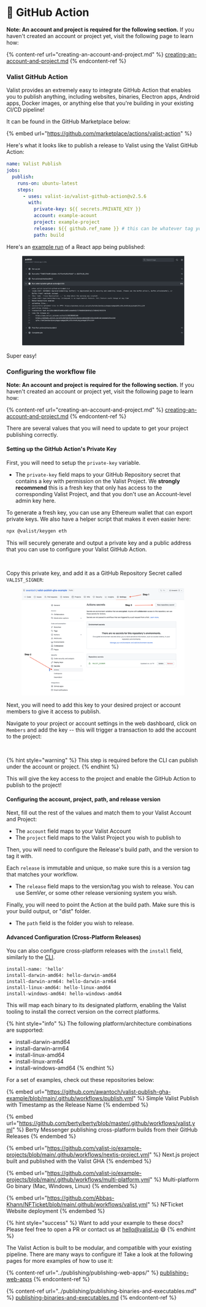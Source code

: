 # 🧩 GitHub Action

**Note: An account and project is required for the following section.** If you haven't created an account or project yet, visit the following page to learn how:

{% content-ref url="creating-an-account-and-project.md" %}
[creating-an-account-and-project.md](creating-an-account-and-project.md)
{% endcontent-ref %}

### Valist GitHub Action

Valist provides an extremely easy to integrate GitHub Action that enables you to publish anything, including websites, binaries, Electron apps, Android apps, Docker images, or anything else that you're building in your existing CI/CD pipeline!

It can be found in the GitHub Marketplace below:

{% embed url="https://github.com/marketplace/actions/valist-action" %}

Here's what it looks like to publish a release to Valist using the Valist GitHub Action:

```yaml
name: Valist Publish
jobs:
  publish:
    runs-on: ubuntu-latest
    steps:
      - uses: valist-io/valist-github-action@v2.5.6
        with:
          private-key: ${{ secrets.PRIVATE_KEY }}
          account: example-acount
          project: example-project
          release: ${{ github.ref_name }} # this can be whatever tag you wish to use
          path: build
```

Here's an [example run](https://github.com/awantoch/valist-publish-gha-example/runs/8096182559) of a React app being published:

<figure><img src="../.gitbook/assets/image (3) (1).png" alt=""><figcaption></figcaption></figure>

Super easy!

### Configuring the workflow file

**Note: An account and project is required for the following section.** If you haven't created an account or project yet, visit the following page to learn how:

{% content-ref url="creating-an-account-and-project.md" %}
[creating-an-account-and-project.md](creating-an-account-and-project.md)
{% endcontent-ref %}

There are several values that you will need to update to get your project publishing correctly.

#### Setting up the GitHub Action's Private Key

First, you will need to setup the `private-key` variable.

* The `private-key` field maps to your GitHub Repository secret that contains a key with permission on the Valist Project. We **strongly recommend** this is a fresh key that only has access to the corresponding Valist Project, and that you don't use an Account-level admin key here.

To generate a fresh key, you can use any Ethereum wallet that can export private keys. We also have a helper script that makes it even easier here:

```bash
npx @valist/keygen eth
```

This will securely generate and output a private key and a public address that you can use to configure your Valist GitHub Action.

<figure><img src="../.gitbook/assets/image (9).png" alt=""><figcaption></figcaption></figure>

Copy this private key, and add it as a GitHub Repository Secret called `VALIST_SIGNER`:

<figure><img src="../.gitbook/assets/image (2) (1).png" alt=""><figcaption></figcaption></figure>

Next, you will need to add this key to your desired project or account members to give it access to publish.

Navigate to your project or account settings in the web dashboard, click on `Members` and add the key -- this will trigger a transaction to add the account to the project:

<figure><img src="../.gitbook/assets/image (40).png" alt=""><figcaption></figcaption></figure>

{% hint style="warning" %}
This step is required before the CLI can publish under the account or project.
{% endhint %}

This will give the key access to the project and enable the GitHub Action to publish to the project!

#### Configuring the account, project, path, and release version

Next, fill out the rest of the values and match them to your Valist Account and Project:

* The `account` field maps to your Valist Account
* The `project` field maps to the Valist Project you wish to publish to

Then, you will need to configure the Release's build path, and the version to tag it with.

Each `release` is immutable and unique, so make sure this is a version tag that matches your workflow.

* The `release` field maps to the version/tag you wish to release. You can use SemVer, or some other release versioning system you wish.

Finally, you will need to point the Action at the build path. Make sure this is your build output, or "dist" folder.

* The `path` field is the folder you wish to release.&#x20;

#### Advanced Configuration (Cross-Platform Releases)

You can also configure cross-platform releases with the `install` field, similarly to the [CLI](cli.md#advanced-configuration-cross-platform-builds).

```
install-name: 'hello'
install-darwin-amd64: hello-darwin-amd64
install-darwin-arm64: hello-darwin-arm64
install-linux-amd64: hello-linux-amd64
install-windows-amd64: hello-windows-amd64
```

This will map each binary to its designated platform, enabling the Valist tooling to install the correct version on the correct platforms.

{% hint style="info" %}
The following platform/architecture combinations are supported:

* install-darwin-amd64
* install-darwin-arm64
* install-linux-amd64
* install-linux-arm64
* install-windows-amd64
{% endhint %}

For a set of examples, check out these repositories below:

{% embed url="https://github.com/awantoch/valist-publish-gha-example/blob/main/.github/workflows/publish.yml" %}
Simple Valist Publish with Timestamp as the Release Name
{% endembed %}

{% embed url="https://github.com/berty/berty/blob/master/.github/workflows/valist.yml" %}
Berty Messenger publishing cross-platform builds from their GitHub Releases
{% endembed %}

{% embed url="https://github.com/valist-io/example-projects/blob/main/.github/workflows/nextjs-project.yml" %}
Next.js project built and published with the Valist GHA
{% endembed %}

{% embed url="https://github.com/valist-io/example-projects/blob/main/.github/workflows/multi-platform.yml" %}
Multi-platform Go binary (Mac, Windows, Linux)
{% endembed %}

{% embed url="https://github.com/Abbas-Khann/NFTicket/blob/main/.github/workflows/valist.yml" %}
NFTicket Website deployment
{% endembed %}

{% hint style="success" %}
Want to add your example to these docs? Please feel free to open a PR or contact us at hello@valist.io 😄
{% endhint %}

The Valist Action is built to be modular, and compatible with your existing pipeline. There are many ways to configure it! Take a look at the following pages for more examples of how to use it:

{% content-ref url="../publishing/publishing-web-apps/" %}
[publishing-web-apps](../publishing/publishing-web-apps/)
{% endcontent-ref %}

{% content-ref url="../publishing/publishing-binaries-and-executables.md" %}
[publishing-binaries-and-executables.md](../publishing/publishing-binaries-and-executables.md)
{% endcontent-ref %}
